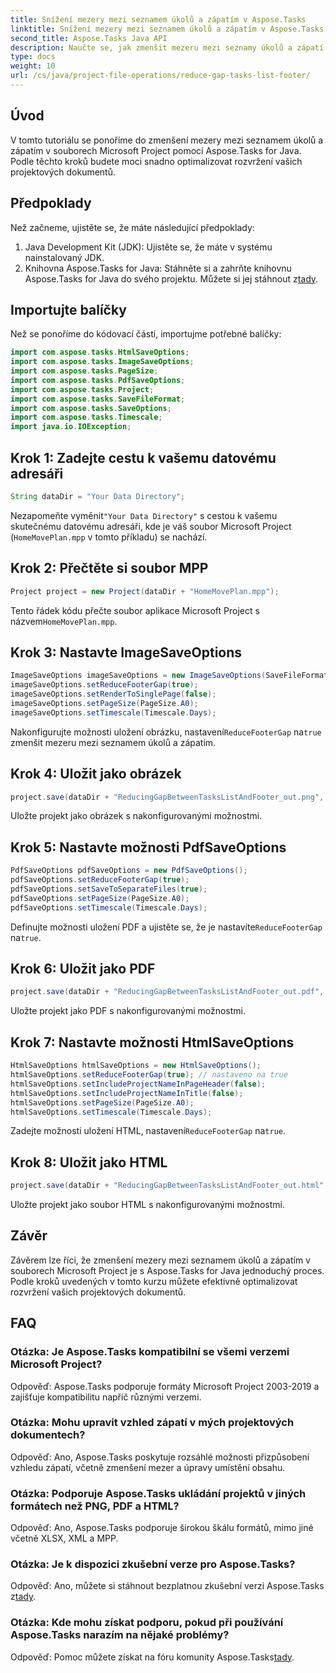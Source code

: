 ```yaml
---
title: Snížení mezery mezi seznamem úkolů a zápatím v Aspose.Tasks
linktitle: Snížení mezery mezi seznamem úkolů a zápatím v Aspose.Tasks
second_title: Aspose.Tasks Java API
description: Naučte se, jak zmenšit mezeru mezi seznamy úkolů a zápatí MS Project pomocí Aspose.Tasks for Java. Optimalizujte rozvržení projektového dokumentu bez námahy.
type: docs
weight: 10
url: /cs/java/project-file-operations/reduce-gap-tasks-list-footer/
---
```

## Úvod
V tomto tutoriálu se ponoříme do zmenšení mezery mezi seznamem úkolů a zápatím v souborech Microsoft Project pomocí Aspose.Tasks for Java. Podle těchto kroků budete moci snadno optimalizovat rozvržení vašich projektových dokumentů.
## Předpoklady
Než začneme, ujistěte se, že máte následující předpoklady:
1. Java Development Kit (JDK): Ujistěte se, že máte v systému nainstalovaný JDK.
2.  Knihovna Aspose.Tasks for Java: Stáhněte si a zahrňte knihovnu Aspose.Tasks for Java do svého projektu. Můžete si jej stáhnout z[tady](https://releases.aspose.com/tasks/java/).

## Importujte balíčky
Než se ponoříme do kódovací části, importujme potřebné balíčky:
```java
import com.aspose.tasks.HtmlSaveOptions;
import com.aspose.tasks.ImageSaveOptions;
import com.aspose.tasks.PageSize;
import com.aspose.tasks.PdfSaveOptions;
import com.aspose.tasks.Project;
import com.aspose.tasks.SaveFileFormat;
import com.aspose.tasks.SaveOptions;
import com.aspose.tasks.Timescale;
import java.io.IOException;
```
## Krok 1: Zadejte cestu k vašemu datovému adresáři
```java
String dataDir = "Your Data Directory";
```
 Nezapomeňte vyměnit`"Your Data Directory"` s cestou k vašemu skutečnému datovému adresáři, kde je váš soubor Microsoft Project (`HomeMovePlan.mpp` v tomto příkladu) se nachází.
## Krok 2: Přečtěte si soubor MPP
```java
Project project = new Project(dataDir + "HomeMovePlan.mpp");
```
 Tento řádek kódu přečte soubor aplikace Microsoft Project s názvem`HomeMovePlan.mpp`.
## Krok 3: Nastavte ImageSaveOptions
```java
ImageSaveOptions imageSaveOptions = new ImageSaveOptions(SaveFileFormat.Png);
imageSaveOptions.setReduceFooterGap(true);
imageSaveOptions.setRenderToSinglePage(false);
imageSaveOptions.setPageSize(PageSize.A0);
imageSaveOptions.setTimescale(Timescale.Days);
```
 Nakonfigurujte možnosti uložení obrázku, nastavení`ReduceFooterGap` na`true` zmenšit mezeru mezi seznamem úkolů a zápatím.
## Krok 4: Uložit jako obrázek
```java
project.save(dataDir + "ReducingGapBetweenTasksListAndFooter_out.png", (SaveOptions) imageSaveOptions);
```
Uložte projekt jako obrázek s nakonfigurovanými možnostmi.
## Krok 5: Nastavte možnosti PdfSaveOptions
```java
PdfSaveOptions pdfSaveOptions = new PdfSaveOptions();
pdfSaveOptions.setReduceFooterGap(true);
pdfSaveOptions.setSaveToSeparateFiles(true);
pdfSaveOptions.setPageSize(PageSize.A0);
pdfSaveOptions.setTimescale(Timescale.Days);
```
 Definujte možnosti uložení PDF a ujistěte se, že je nastavíte`ReduceFooterGap` na`true`.
## Krok 6: Uložit jako PDF
```java
project.save(dataDir + "ReducingGapBetweenTasksListAndFooter_out.pdf", (SaveOptions) pdfSaveOptions);
```
Uložte projekt jako PDF s nakonfigurovanými možnostmi.
## Krok 7: Nastavte možnosti HtmlSaveOptions
```java
HtmlSaveOptions htmlSaveOptions = new HtmlSaveOptions();
htmlSaveOptions.setReduceFooterGap(true); // nastaveno na true
htmlSaveOptions.setIncludeProjectNameInPageHeader(false);
htmlSaveOptions.setIncludeProjectNameInTitle(false);
htmlSaveOptions.setPageSize(PageSize.A0);
htmlSaveOptions.setTimescale(Timescale.Days);
```
 Zadejte možnosti uložení HTML, nastavení`ReduceFooterGap` na`true`.
## Krok 8: Uložit jako HTML
```java
project.save(dataDir + "ReducingGapBetweenTasksListAndFooter_out.html", htmlSaveOptions);
```
Uložte projekt jako soubor HTML s nakonfigurovanými možnostmi.

## Závěr
Závěrem lze říci, že zmenšení mezery mezi seznamem úkolů a zápatím v souborech Microsoft Project je s Aspose.Tasks for Java jednoduchý proces. Podle kroků uvedených v tomto kurzu můžete efektivně optimalizovat rozvržení vašich projektových dokumentů.

## FAQ

### Otázka: Je Aspose.Tasks kompatibilní se všemi verzemi Microsoft Project?

Odpověď: Aspose.Tasks podporuje formáty Microsoft Project 2003-2019 a zajišťuje kompatibilitu napříč různými verzemi.

### Otázka: Mohu upravit vzhled zápatí v mých projektových dokumentech?

Odpověď: Ano, Aspose.Tasks poskytuje rozsáhlé možnosti přizpůsobení vzhledu zápatí, včetně zmenšení mezer a úpravy umístění obsahu.

### Otázka: Podporuje Aspose.Tasks ukládání projektů v jiných formátech než PNG, PDF a HTML?

Odpověď: Ano, Aspose.Tasks podporuje širokou škálu formátů, mimo jiné včetně XLSX, XML a MPP.

### Otázka: Je k dispozici zkušební verze pro Aspose.Tasks?

 Odpověď: Ano, můžete si stáhnout bezplatnou zkušební verzi Aspose.Tasks z[tady](https://releases.aspose.com/).

### Otázka: Kde mohu získat podporu, pokud při používání Aspose.Tasks narazím na nějaké problémy?

 Odpověď: Pomoc můžete získat na fóru komunity Aspose.Tasks[tady](https://forum.aspose.com/c/tasks/15).